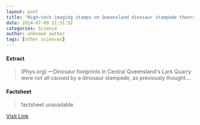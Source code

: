 ```yaml
---
layout: post
title: "High–tech imaging stamps on Queensland dinosaur stampede theory"
date: 2014-07-09 11:31:52
categories: Science
author: unknown author
tags: [other sciences]
---
```



#### Extract
>(Phys.org) —Dinosaur footprints in Central Queensland's Lark Quarry were not all caused by a dinosaur stampede, as previously thought....

#### Factsheet
>factsheet unavailable

[Visit Link](http://phys.org/news324109898.html)



